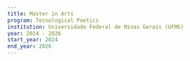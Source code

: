 ```yaml
---
title: Master in Arts
program: Tecnological Poetics
institution: Universidade Federal de Minas Gerais (UFMG)
year: 2024 - 2026
start_year: 2024
end_year: 2026
---
```

